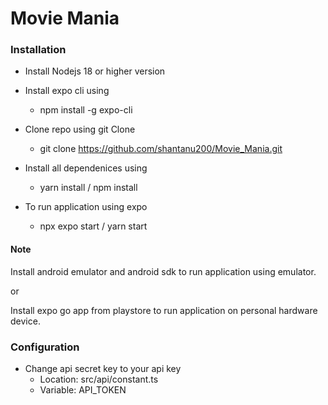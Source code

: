 
# Movie Mania

### Installation

- Install Nodejs 18 or higher version

- Install expo cli using
    - npm install -g expo-cli

- Clone repo using git Clone
    - git clone https://github.com/shantanu200/Movie_Mania.git

- Install all dependenices using 
    - yarn install / npm install

- To run application using expo
    - npx expo start / yarn start

#### Note 

Install android emulator and android sdk to run application using emulator.

or 

Install expo go app from playstore to run application on personal hardware device.

### Configuration


- Change api secret key to your api key
    - Location: src/api/constant.ts
    - Variable: API_TOKEN